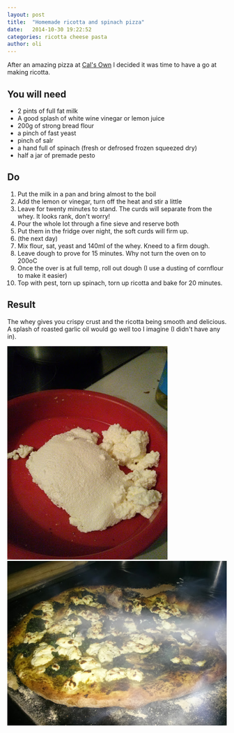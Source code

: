```yaml
---
layout: post
title:  "Homemade ricotta and spinach pizza"
date:   2014-10-30 19:22:52
categories: ricotta cheese pasta
author: oli
---
```


After an amazing pizza at [Cal's Own](http://www.calsown.co.uk/) I decided it was time to have a go at making ricotta.

## You will need

* 2 pints of full fat milk
* A good splash of white wine vinegar or lemon juice
* 200g of strong bread flour
* a pinch of fast yeast
* pinch of salr
* a hand full of spinach (fresh or defrosed frozen squeezed dry)
* half a jar of premade pesto


## Do

1. Put the milk in a pan and bring almost to the boil
2. Add the lemon or vinegar, turn off the heat and stir a little
3. Leave for twenty minutes to stand.  The curds will separate from the whey.  It looks rank, don't worry!
4. Pour the whole lot through a fine sieve and reserve both
5. Put them in the fridge over night, the soft curds will firm up.
6. (the next day)
7. Mix flour, sat, yeast and 140ml of the whey.  Kneed to a firm dough.
8. Leave dough to prove for 15 minutes.  Why not turn the oven on to 200oC
9. Once the over is at full temp, roll out dough (I use a dusting of cornflour to make it easier)
10. Top with pest, torn up spinach, torn up ricotta and bake for 20 minutes.

## Result

The whey gives you crispy crust and the ricotta being smooth and delicious.  A splash of roasted garlic oil would go well too I imagine (I didn't have any in).

![Ricotta after being in the fridge over night](/images/ricotta.jpg "Ricotta after being in the fridge over night")
![Steamy pizza about to be solved](/images/pizza_steam.jpg "Steamy pizza about to be solved")